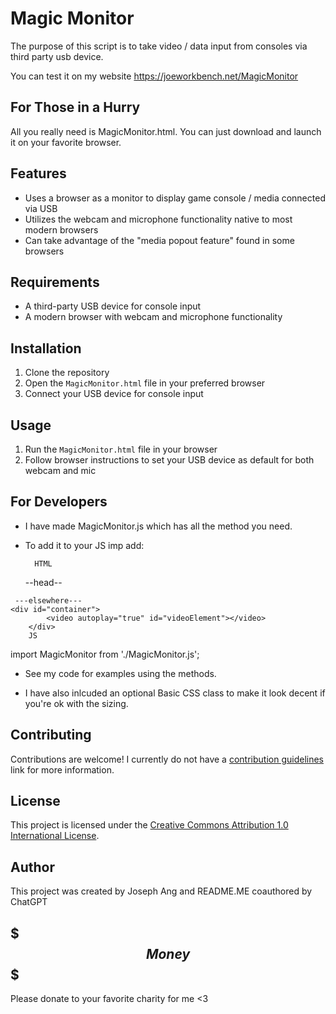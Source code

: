 # Magic Monitor

The purpose of this script is to take video / data input from consoles via third party usb device.

You can test it on my website https://joeworkbench.net/MagicMonitor

## For Those in a Hurry
All you really need is MagicMonitor.html. You can just download and launch it on your favorite browser.

## Features

- Uses a browser as a monitor to display game console / media connected via USB
- Utilizes the webcam and microphone functionality native to most modern browsers
- Can take advantage of the "media popout feature" found in some browsers

## Requirements

- A third-party USB device for console input
- A modern browser with webcam and microphone functionality

## Installation

1. Clone the repository
2. Open the `MagicMonitor.html` file in your preferred browser
3. Connect your USB device for console input

## Usage

1. Run the `MagicMonitor.html` file in your browser
2. Follow browser instructions to set your USB device as default for both webcam and mic

## For Developers
- I have made MagicMonitor.js which has all the method you need.
- To add it to your JS imp add:

		HTML
	 --head--
<script type="module" src="./JS/MagicMonitor.js" ></script>
	 ---elsewhere---
	<div id="container">
            <video autoplay="true" id="videoElement"></video>
        </div>
		JS
import MagicMonitor from './MagicMonitor.js';

- See my code for examples using the methods.

- I have also inlcuded an optional Basic CSS class to make it look decent if you're ok with the sizing.

## Contributing

Contributions are welcome! I currently do not have a [contribution guidelines](CONTRIBUTING.md) link for more information.

## License

This project is licensed under the [Creative Commons Attribution 1.0 International License](http://creativecommons.org/licenses/by/1.0/).

## Author

This project was created by Joseph Ang and README.ME coauthored by ChatGPT

## $$$ Money $$$

Please donate to your favorite charity for me <3
